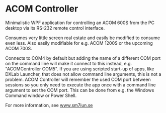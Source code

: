 # ACOM Controller
Minimalistic WPF application for controlling an ACOM 600S from the 
PC desktop via its RS-232 remote control interface. 

Consumes very little screen real estate and easily be 
modified to consume even less. Also easily modifiable for 
e.g. ACOM 1200S or the upcoming ACOM 700S. 

Connects to COM4 by default but adding the name of a different COM 
port on the command line will make it connect to this instead, 
e.g. "ACOMController COM5". If you are using scripted start-up of 
apps, like DXLab Launcher, that does not allow command line arguments, 
this is not a problem. 
ACOM Controller will remember the used COM port between sessions so 
you only need to execute the app once with a command line argument 
to set the COM port. This can be done from e.g. the Windows Command 
window or Power Shell. 

For more information, see www.sm7iun.se

